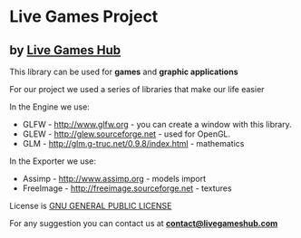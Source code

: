 # Live Games Project
## by [Live Games Hub](http://www.livegameshub.com)

This library can be used for **games** and **graphic applications**

For our project we used a series of libraries that make our life easier

In the Engine we use:

- GLFW - http://www.glfw.org - you can create a window with this library.
- GLEW - http://glew.sourceforge.net - used for OpenGL.
- GLM - http://glm.g-truc.net/0.9.8/index.html - mathematics

In the Exporter we use:

- Assimp - http://www.assimp.org - models import
- FreeImage - http://freeimage.sourceforge.net - textures

License is [GNU GENERAL PUBLIC LICENSE](http://www.gnu.org/licenses/gpl-3.0.txt)
  
For any suggestion you can contact us at **contact@livegameshub.com**

